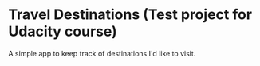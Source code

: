 # Travel Destinations (Test project for Udacity course)

A simple app to keep track of destinations I'd like to visit.